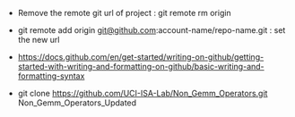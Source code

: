 <!-- 
useful links
https://michaelcurrin.github.io/dev-cheatsheets/cheatsheets/markdown/lists.html 
-->

- Remove the remote git url of project : git remote rm origin 
- git remote add origin git@github.com:account-name/repo-name.git : set the new url
- https://docs.github.com/en/get-started/writing-on-github/getting-started-with-writing-and-formatting-on-github/basic-writing-and-formatting-syntax


- git clone https://github.com/UCI-ISA-Lab/Non_Gemm_Operators.git Non_Gemm_Operators_Updated
